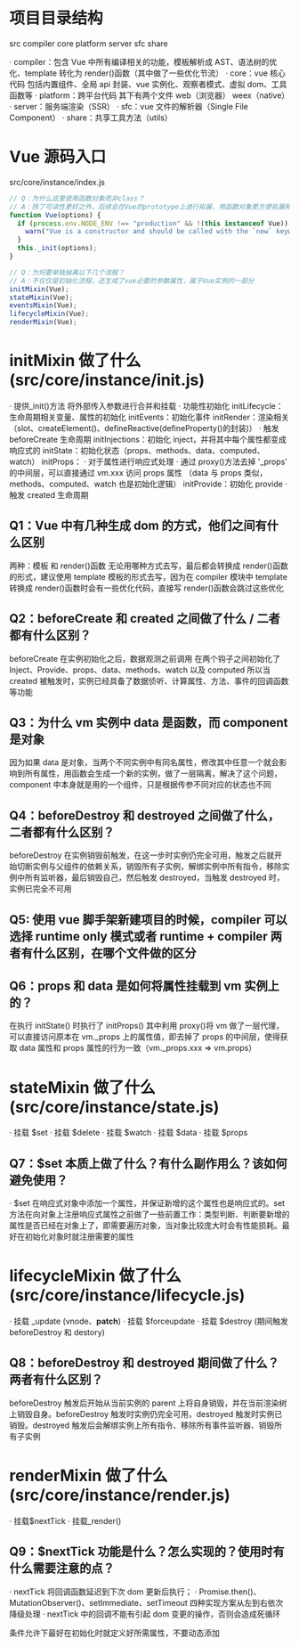 # 项目目录结构

src
compiler
core
platform
server
sfc
share

· compiler：包含 Vue 中所有编译相关的功能，模板解析成 AST、语法树的优化、template 转化为 render()函数（其中做了一些优化节流）
· core：vue 核心代码 包括内置组件、全局 api 封装、vue 实例化、观察者模式、虚拟 dom、工具函数等
· platform：跨平台代码 其下有两个文件 web（浏览器） weex（native）
· server：服务端渲染（SSR）
· sfc：vue 文件的解析器（Single File Component）
· share：共享工具方法（utils）

# Vue 源码入口

src/core/instance/index.js

```js
// Q：为什么这里使用函数对象而非class？
// A：除了可读性更好之外，后续会在Vue的prototype上进行拓展，用函数对象更方便拓展和维护
function Vue(options) {
  if (process.env.NODE_ENV !== "production" && !(this instanceof Vue)) {
    warn("Vue is a constructor and should be called with the `new` keyword");
  }
  this._init(options);
}

// Q：为何要单独抽离以下几个流程？
// A：不仅仅是初始化流程，还生成了vue必要的参数属性，属于Vue实例的一部分
initMixin(Vue);
stateMixin(Vue);
eventsMixin(Vue);
lifecycleMixin(Vue);
renderMixin(Vue);
```

# initMixin 做了什么 (src/core/instance/init.js)

· 提供\_init()方法 将外部传入参数进行合并和挂载
· 功能性初始化
initLifecycle：生命周期相关变量、属性的初始化
initEvents：初始化事件
initRender：渲染相关（slot、createElement()、defineReactive(defineProperty()的封装)）
· 触发 beforeCreate 生命周期
initInjections：初始化 inject，并将其中每个属性都变成响应式的
initState：初始化状态（props、methods、data、computed、watch）
initProps：
· 对于属性进行响应式处理
· 通过 proxy()方法去掉 '\_props' 的中间层，可以直接通过 vm.xxx 访问 props 属性
（data 与 props 类似，methods、computed、watch 也是初始化逻辑）
initProvide：初始化 provide
· 触发 created 生命周期

## Q1：Vue 中有几种生成 dom 的方式，他们之间有什么区别

两种：<template></template>模板 和 render()函数
无论用哪种方式去写，最后都会转换成 render()函数的形式，建议使用 template 模板的形式去写，因为在 compiler 模块中 template 转换成 render()函数时会有一些优化代码，直接写 render()函数会跳过这些优化

## Q2：beforeCreate 和 created 之间做了什么 / 二者都有什么区别？

beforeCreate 在实例初始化之后，数据观测之前调用
在两个钩子之间初始化了 Inject、Provide、props、data、methods、watch 以及 computed
所以当 created 被触发时，实例已经具备了数据侦听、计算属性、方法、事件的回调函数等功能

## Q3：为什么 vm 实例中 data 是函数，而 component 是对象

因为如果 data 是对象，当两个不同实例中有同名属性，修改其中任意一个就会影响到所有属性，用函数会生成一个新的实例，做了一层隔离，解决了这个问题，component 中本身就是用的一个组件，只是根据传参不同对应的状态也不同

## Q4：beforeDestroy 和 destroyed 之间做了什么，二者都有什么区别？

beforeDestroy 在实例销毁前触发，在这一步时实例仍完全可用，触发之后就开始切断实例与父组件的依赖关系，销毁所有子实例，解绑实例中所有指令，移除实例中所有监听器，最后销毁自己，然后触发 destroyed，当触发 destroyed 时，实例已完全不可用

## Q5: 使用 vue 脚手架新建项目的时候，compiler 可以选择 runtime only 模式或者 runtime + compiler 两者有什么区别，在哪个文件做的区分

## Q6：props 和 data 是如何将属性挂载到 vm 实例上的？

在执行 initState() 时执行了 initProps() 其中利用 proxy()将 vm 做了一层代理，可以直接访问原本在 vm.\_props 上的属性值，即去掉了 props 的中间层，使得获取 data 属性和 props 属性的行为一致（vm.\_props.xxx => vm.props）

# stateMixin 做了什么 (src/core/instance/state.js)

· 挂载 $set
· 挂载 $delete
· 挂载 $watch
· 挂载 $data
· 挂载 $props

## Q7：$set 本质上做了什么？有什么副作用么？该如何避免使用？

· $set 在响应式对象中添加一个属性，并保证新增的这个属性也是响应式的。set 方法在向对象上注册响应式属性之前做了一些前置工作：类型判断、判断要新增的属性是否已经在对象上了，即需要遍历对象，当对象比较庞大时会有性能损耗。最好在初始化对象时就注册需要的属性

# lifecycleMixin 做了什么 (src/core/instance/lifecycle.js)

· 挂载 \_update (vnode、**patch**)
· 挂载 $forceupdate
· 挂载 $destroy (期间触发 beforeDestroy 和 destory)

## Q8：beforeDestroy 和 destroyed 期间做了什么？两者有什么区别？

beforeDestroy 触发后开始从当前实例的 parent 上将自身销毁，并在当前渲染树上销毁自身。beforeDestroy 触发时实例仍完全可用，destroyed 触发时实例已销毁。destroyed 触发后会解绑实例上所有指令、移除所有事件监听器、销毁所有子实例

# renderMixin 做了什么 (src/core/instance/render.js)

· 挂载$nextTick
· 挂载\_render()

## Q9：$nextTick 功能是什么？怎么实现的？使用时有什么需要注意的点？

· nextTick 将回调函数延迟到下次 dom 更新后执行；
· Promise.then()、MutationObserver()、setImmediate、setTimeout 四种实现方案从左到右依次降级处理
· nextTick 中的回调不能有引起 dom 变更的操作，否则会造成死循环

条件允许下最好在初始化时就定义好所需属性，不要动态添加
